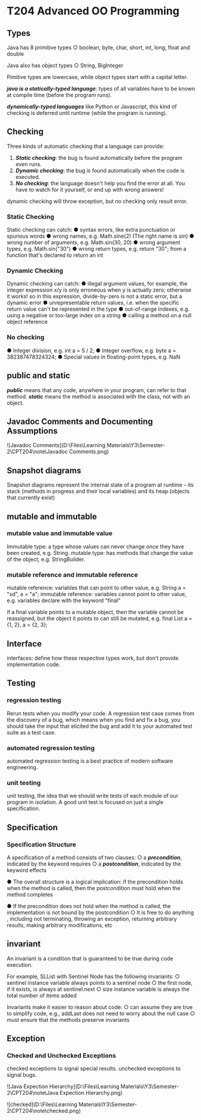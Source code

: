 # T204 Advanced OO Programming
## Types
Java has 8 primitive types
○ boolean, byte, char, short, int, long, float and double

Java also has object types
○ String, BigInteger

Pimitive types are lowercase, while object types start with a capital letter.



***java is a statically-typed language***:  types of all variables have to be known at compile time (before the program runs).

***dynamically-typed languages*** like Python or Javascript, this kind of checking is deferred until runtime (while the program is running).

## Checking
Three kinds of automatic checking that a language can provide:
1. ***Static checking***: the bug is found automatically before the program even runs.
2. ***Dynamic checking***: the bug is found automatically when the code is executed.
3. ***No checking***: the language doesn't help you find the error at all. You have to watch for it yourself, or end up with wrong answers!

dynamic checking will throw exception, but no checking only result error.

### Static Checking
Static checking can catch:
● syntax errors, like extra punctuation or spurious words
● wrong names, e.g. Math.sine(2) (The right name is sin)
● wrong number of arguments, e.g. Math.sin(30, 20)
● wrong argument types, e.g. Math.sin("30")
● wrong return types, e.g. return "30"; from a function that's declared to return an int

### Dynamic Checking
Dynamic checking can catch:
● illegal argument values, for example, the integer expression x/y is only erroneous when y is actually zero; otherwise it works!
so in this expression, divide-by-zero is not a static error, but a dynamic error
● unrepresentable return values, i.e. when the specific return value can't be represented in the type
● out-of-range indexes, e.g. using a negative or too-large index on a string
● calling a method on a null object reference 

### No checking
● Integer division, e.g. int a = 5 / 2;
● Integer overflow, e.g. byte a = 382387478324324;
● Special values in floating-point types, e.g. NaN

## public and static
***public*** means that any code, anywhere in your program, can refer to that method.
***static*** means the method is associated with the class, not with an object.

## Javadoc Comments and Documenting Assumptions

![Javadoc Comments](D:\Files\Learning Materials\Y3\Semester-2\CPT204\note\Javadoc Comments.png)

## Snapshot diagrams
Snapshot diagrams represent the internal state of a program at runtime – its stack (methods in progress and their local variables) and its heap (objects that currently exist)

## mutable and immutable
### mutable value and immutable value
Immutable type: a type whose values can never change once they have been created, e.g. String.
mutable type: has methods that change the value of the object, e.g. StringBuilder.

### mutable reference and immutable reference
mutable reference: variables that can point to other value, e.g. String a = "sd", a = "a";
immutable reference: variables cannot point to other value, e.g. variables declare with the keyword "final"

if a final variable points to a mutable object, then the variable cannot be reassigned, but the object it points to can still be mutated, e.g. final List a = {1, 2}, a = {2, 3};



## Interface
interfaces: define how these respective types work, but don’t provide implementation code.



## Testing

### regression testing
Rerun tests when you modify your code.
A regression test case comes from the discovery of a bug, which means when you find and fix a bug, you should take the input that elicited the bug and add it to your automated test suite as a test case.

### automated regression testing
automated regression testing is a best practice of modern software engineering.

### unit testing
unit testing,  the idea that we should write tests of each module of our program in isolation.
A good unit test is focused on just a single specification.


## Specification
### Specification Structure
A specification of a method consists of two clauses:
○ a ***precondition***, indicated by the keyword requires
○ a ***postcondition***, indicated by the keyword effects


● The overall structure is a logical implication:
if the precondition holds when the method is called, then the postcondition must hold when the method completes

● If the precondition does not hold when the method is
called, the implementation is not bound by the
postcondition
	○ It is free to do anything , including not terminating, throwing an exception, returning arbitrary results, making arbitrary modifications, etc

## invariant
An invariant is a condition that is guaranteed to be true during code execution.

For example, SLList with Sentinel Node has the following invariants:
○ sentinel instance variable always points to a sentinel node
○ the first node, if it exists, is always at sentinel.next
○ size instance variable is always the total number of items added

Invariants make it easier to reason about code:
○ can assume they are true to simplify code, e.g., addLast does not need to worry about the null case
○ must ensure that the methods preserve invariants


## Exception

### Checked and Unchecked Exceptions
checked exceptions to signal special results.
unchecked exceptions to signal bugs.

![Java Expection Hierarchy](D:\Files\Learning Materials\Y3\Semester-2\CPT204\note\Java Expection Hierarchy.png)

![checked](D:\Files\Learning Materials\Y3\Semester-2\CPT204\note\checked.png)

